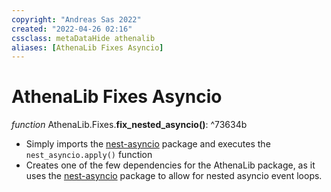 ```yaml
---
copyright: "Andreas Sas 2022"
created: "2022-04-26 02:16"
cssclass: metaDataHide athenalib
aliases: [AthenaLib Fixes Asyncio]
---
```

# AthenaLib Fixes Asyncio
*function* AthenaLib.Fixes.**fix_nested_asyncio()**:  ^73634b
- Simply imports the [nest-asyncio](https://github.com/erdewit/nest_asyncio) package and executes the `nest_asyncio.apply()` function
- Creates one of the few dependencies for the AthenaLib package, as it uses the [nest-asyncio](https://github.com/erdewit/nest_asyncio) package to allow for nested asyncio event loops.